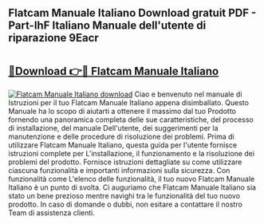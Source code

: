## Flatcam Manuale Italiano Download gratuit PDF - Part-IhF Italiano Manuale dell'utente di riparazione 9Eacr

# <h2><a href="http://dffk0f.blite.top/?on=Flatcam+Manuale+Italiano">🔗Download 👉🔴 Flatcam Manuale Italiano</a></h2>

[![Flatcam Manuale Italiano download](https://i.imgur.com/lujVjoI.png)](http://dffk0f.blite.top/?on=Flatcam+Manuale+Italiano)
Ciao e benvenuto nel manuale di Istruzioni per il tuo Flatcam Manuale Italiano appena disimballato. Questo Manuale ha lo scopo di aiutarti a ottenere il massimo dal tuo Prodotto fornendo una panoramica completa delle sue caratteristiche, del processo di installazione, del manuale Dell'utente, dei suggerimenti per la manutenzione e delle procedure di risoluzione dei problemi. Prima di utilizzare Flatcam Manuale Italiano, questa guida per l'utente fornisce istruzioni complete per L'installazione, il funzionamento e la risoluzione dei problemi del prodotto. Fornisce istruzioni dettagliate su come utilizzare ciascuna funzionalità e importanti informazioni sulla sicurezza. Con funzionalità come L'elenco delle funzionalità, il tuo nuovo Flatcam Manuale Italiano è un punto di svolta. Ci auguriamo che Flatcam Manuale Italiano sia stato un bene prezioso mentre navighi tra le funzionalità del tuo nuovo prodotto. In caso di domande o dubbi, non esitare a contattare il nostro Team di assistenza clienti.
